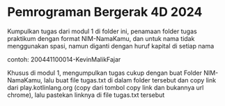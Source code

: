 # Pemrograman Bergerak 4D 2024
Kumpulkan tugas dari modul 1 di folder ini, penamaan folder tugas praktikum dengan format NIM-NamaKamu, dan untuk nama tidak menggunakan spasi, namun diganti dengan huruf kapital di setiap nama

contoh: 200441100014-KevinMalikFajar

Khusus di modul 1, mengumpulkan tugas cukup dengan buat Folder NIM-NamaKamu, lalu buat file tugas.txt di dalam folder tersebut dan copy link dari play.kotlinlang.org (copy dari tombol copy link dan bukannya url chrome), lalu pastekan linknya di file tugas.txt tersebut